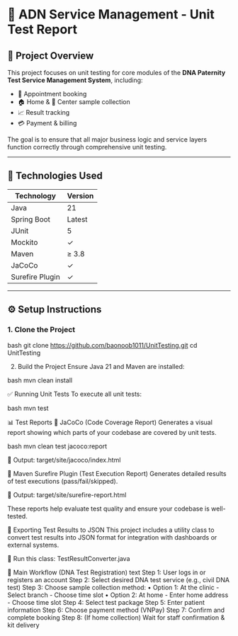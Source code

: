 # 🧬 ADN Service Management - Unit Test Report

## 📌 Project Overview

This project focuses on unit testing for core modules of the **DNA Paternity Test Service Management System**, including:

- 📅 Appointment booking  
- 🏠 Home & 🏥 Center sample collection  
- 📈 Result tracking  
- 💳 Payment & billing  

The goal is to ensure that all major business logic and service layers function correctly through comprehensive unit testing.

---

## 🔧 Technologies Used

| Technology     | Version   |
|----------------|-----------|
| Java           | 21        |
| Spring Boot    | Latest    |
| JUnit          | 5         |
| Mockito        | ✓         |
| Maven          | ≥ 3.8     |
| JaCoCo         | ✓         |
| Surefire Plugin| ✓         |

---

## ⚙️ Setup Instructions

### 1. Clone the Project

bash
git clone https://github.com/baonoob1011/UnitTesting.git
cd UnitTesting

2. Build the Project
Ensure Java 21 and Maven are installed:

bash
mvn clean install

✅ Running Unit Tests
To execute all unit tests:

bash
mvn test

📊 Test Reports
🔸 JaCoCo (Code Coverage Report)
Generates a visual report showing which parts of your codebase are covered by unit tests.

bash
mvn clean test jacoco:report

📁 Output:
target/site/jacoco/index.html

🔸 Maven Surefire Plugin (Test Execution Report)
Generates detailed results of test executions (pass/fail/skipped).

📁 Output:
target/site/surefire-report.html

These reports help evaluate test quality and ensure your codebase is well-tested.

🔄 Exporting Test Results to JSON
This project includes a utility class to convert test results into JSON format for integration with dashboards or external systems.

📄 Run this class:
TestResultConverter.java

🚀 Main Workflow (DNA Test Registration)
text
Step 1:  User logs in or registers an account
Step 2:  Select desired DNA test service (e.g., civil DNA test)
Step 3:  Choose sample collection method:
            • Option 1: At the clinic
                - Select branch
                - Choose time slot
            • Option 2: At home
                - Enter home address
                - Choose time slot
Step 4:  Select test package
Step 5:  Enter patient information
Step 6:  Choose payment method (VNPay)
Step 7:  Confirm and complete booking
Step 8:  (If home collection) Wait for staff confirmation & kit delivery

